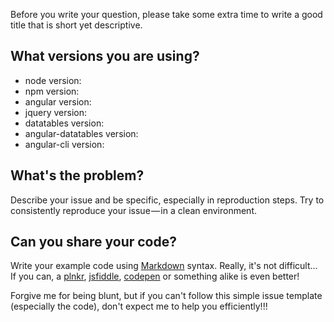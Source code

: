 Before you write your question, please take some extra time to write a good title that is short yet descriptive.

## What versions you are using?

- node version:
- npm version:
- angular version:
- jquery version:
- datatables version:
- angular-datatables version:
- angular-cli version:

## What's the problem?

Describe your issue and be specific, especially in reproduction steps.
Try to consistently reproduce your issue — in a clean environment.

## Can you share your code?

Write your example code using [Markdown](https://help.github.com/articles/github-flavored-markdown) syntax. Really, it's not difficult...
If you can, a [plnkr](http://plnkr.co/), [jsfiddle](https://jsfiddle.net/), [codepen](http://codepen.io/) or something alike is even better!

Forgive me for being blunt, but if you can't follow this simple issue template (especially the code), don't expect me to help you efficiently!!!
